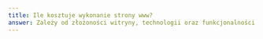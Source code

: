 ```yaml
---
title: Ile kosztuje wykonanie strony www?
answer: Zależy od złożoności witryny, technologii oraz funkcjonalności jakie będzie posiadać. Podstawowa strona typu one page (oparta na jednej długiej podstronie) zawierająca do 7 sekcji, slider, formularz kontaktowy, live chat oraz integracje z social media to koszt od 1500zł netto.
---
```

